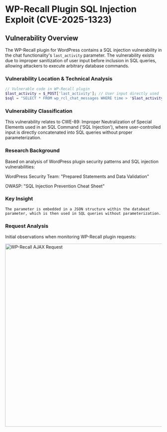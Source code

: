 # WP-Recall Plugin SQL Injection Exploit (CVE-2025-1323)

## Vulnerability Overview

The WP-Recall plugin for WordPress contains a SQL injection vulnerability in the chat functionality's `last_activity` parameter. 
The vulnerability exists due to improper sanitization of user input before inclusion in SQL queries, allowing attackers to execute arbitrary database commands.

### Vulnerability Location & Technical Analysis
```php
// Vulnerable code in WP-Recall plugin
$last_activity = $_POST['last_activity']; // User input directly used
$sql = "SELECT * FROM wp_rcl_chat_messages WHERE time > '$last_activity'";
```
### Vulnerability Classification
This vulnerability relates to CWE-89: Improper Neutralization of Special Elements used in an SQL Command ('SQL Injection'), 
where user-controlled input is directly concatenated into SQL queries without proper parameterization.

### Research Background
Based on analysis of WordPress plugin security patterns and SQL injection vulnerabilities:

WordPress Security Team: "Prepared Statements and Data Validation"

OWASP: "SQL Injection Prevention Cheat Sheet"

### Key Insight

```The rcl_beat AJAX action processes user-controlled last_activity parameter without proper sanitization.
The parameter is embedded in a JSON structure within the databeat parameter, which is then used in SQL queries without parameterization.
```
### Request Analysis
Initial observations when monitoring WP-Recall plugin requests:

<img width="1024" height="589" alt="WP-Recall AJAX Request" src="https://github.com/user-attachments/assets/12affe8c-e75c-4852-a489-70fad29655ac" />
